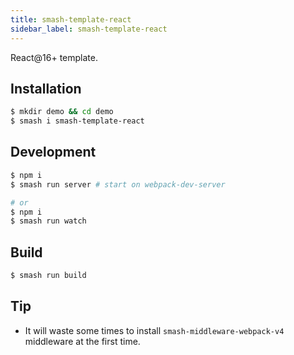 ```yaml
---
title: smash-template-react
sidebar_label: smash-template-react
---
```


React@16+ template.

## Installation

```bash
$ mkdir demo && cd demo
$ smash i smash-template-react
```

## Development

```bash
$ npm i
$ smash run server # start on webpack-dev-server

# or
$ npm i
$ smash run watch
```

## Build

```bash
$ smash run build
```

## Tip

- It will waste some times to install `smash-middleware-webpack-v4` middleware
  at the first time.
